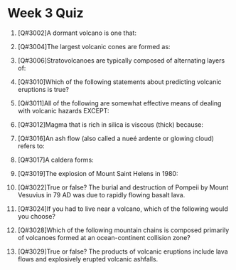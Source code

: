 # Week 3 Quiz

1. [Q#3002]A dormant volcano is one that:



2. [Q#3004]The largest volcanic cones are formed as:



3. [Q#3006]Stratovolcanoes are typically composed of alternating layers of:




4. [Q#3010]Which of the following statements about predicting volcanic eruptions is true?



5. [Q#3011]All of the following are somewhat effective means of dealing with volcanic hazards EXCEPT:



6. [Q#3012]Magma that is rich in silica is viscous (thick) because:



7. [Q#3016]An ash flow (also called a nueé ardente or glowing cloud) refers to:



8. [Q#3017]A caldera forms:



9. [Q#3019]The explosion of Mount Saint Helens in 1980:




10. [Q#3022]True or false? The burial and destruction of Pompeii by Mount Vesuvius in 79 AD was due to rapidly flowing basalt lava.



11. [Q#3024]If you had to live near a volcano, which of the following would you choose?



12. [Q#3028]Which of the following mountain chains is composed primarily of volcanoes formed at an ocean-continent collision zone?



13. [Q#3029]True or false? The products of volcanic eruptions include lava flows and explosively erupted volcanic ashfalls.


